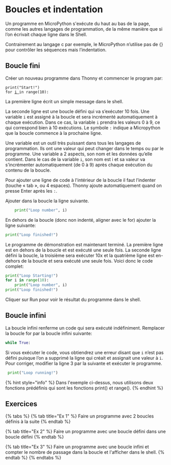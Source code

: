 # Boucles et indentation

Un programme en MicroPython s'exécute du haut au bas de la page, comme les autres langages de programmation, de la même manière que si l’on écrivait chaque ligne dans le Shell.&#x20;

Contrairement au langage c par exemple, le MicroPython n’utilise pas de {} pour contrôler les séquences mais l’indentation.

## Boucle fini

Créer un nouveau programme dans Thonny et commencer le program par:

<pre class="language-python"><code class="lang-python">print("Start!")
for <a data-footnote-ref href="#user-content-fn-1">i </a>in range(10):
</code></pre>

La première ligne écrit un simple message dans le shell.

La seconde ligne est une boucle défini qui va s’exécuter 10 fois. Une variable `i` est assigné à la boucle et sera incrémenté automatiquement à chaque exécution. Dans ce cas, la variable `i` prendra les valeurs 0 à 9, ce qui correspond bien à 10 exécutions. Le symbole `:` indique a Micropython que la boucle commence à la prochaine ligne.

Une variable est un outil très puissant dans tous les langages de programmation. Ils ont une valeur qui peut changer dans le temps ou par le programme. Une variable a 2 aspects, son nom et les données qu’elle contient. Dans le cas de la variable `i`, son nom est i et sa valeur va s’incrémenter automatiquement (de 0 à 9) après chaque exécution du contenu de la boucle.

Pour ajouter une ligne de code à l'intérieur de la boucle il faut l’indenter (touche « tab », ou 4 espaces). Thonny ajoute automatiquement quand on presse Enter après les `:`.

Ajouter dans la boucle la ligne suivante.

```python
    print("Loop number", i)
```

En dehors de la boucle (donc non indenté, aligner avec le for) ajouter la ligne suivante:

```python
print("Loop finished!")
```

Le programme de démonstration est maintenant terminé. La première ligne est en dehors de la boucle et est exécuté une seule fois. La seconde ligne défini la boucle, la troisième sera exécuter 10x et la quatrième ligne est en-dehors de la boucle et sera exécuté une seule fois. Voici donc le code complet:

```python
print("Loop Starting!")
for i in range(10):
    print("Loop number", i)
print("Loop finished!")
```

Cliquer sur Run pour voir le résultat du programme dans le shell.

## Boucle infini

La boucle infini renferme un code qui sera exécuté indéfiniment. Remplacer la boucle for par la boucle infini suivante:

```python
while True:
```

Si vous exécuter le code, vous obtiendrez une erreur disant que `i` n’est pas défini puisque l’on a supprimé la ligne qui créait et assignait une valeur à `i`. Pour corriger, modifier la ligne 3 par la suivante et exécuter le programme.

```python
 print("Loop running!")
```

{% hint style="info" %}
Dans l'exemple ci-dessus, nous utilisons deux fonctions prédéfinis qui sont les fonctions print() et range().&#x20;
{% endhint %}

## Exercices

{% tabs %}
{% tab title="Ex 1" %}
Faire un programme avec 2 boucles définis à la suite
{% endtab %}

{% tab title="Ex 2" %}
Faire un programme avec une boucle défini dans une boucle défini
{% endtab %}

{% tab title="Ex 3" %}
Faire un programme avec une boucle infini et compter le nombre de passage dans la boucle et l'afficher dans le shell.
{% endtab %}
{% endtabs %}



[^1]: 
